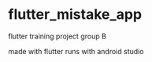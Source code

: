 # flutter_mistake_app
 flutter training project group B

made with flutter runs with android studio

